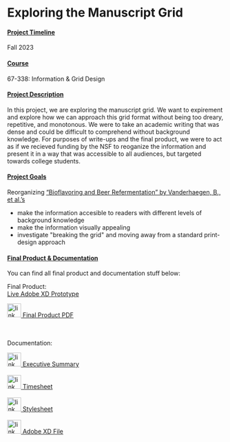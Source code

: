 # Exploring the Manuscript Grid



#### <u>Project Timeline</u>
Fall 2023



#### <u>Course</u>
67-338: Information & Grid Design



#### <u>Project Description</u>
In this project, we are exploring the manuscript grid. We want to expirement and explore how we can approach this grid format without being too dreary, repetitive, and monotonous. We were to take an academic writing that was dense and could be difficult to comprehend without background knowledge. For purposes of write-ups and the final product, we were to act as if we recieved funding by the NSF to reoganize the information and present it in a way that was accessible to all audiences, but targeted towards college students.



#### <u>Project Goals</u>
Reorganizing <a href="https://link.springer.com/article/10.1007/s00253-003-1340-5" target="_blank">“Bioflavoring and Beer Refermentation” by Vanderhaegen, B., et al.’s</a>
- make the information accesible to readers with different levels of background knowledge
- make the information visually appealing
- investigate "breaking the grid" and moving away from a standard print-design approach



#### <u>Final Product & Documentation</u>
You can find all final product and documentation stuff below:

Final Product:
<br>
<a href="https://xd.adobe.com/view/c0e07d8b-14c9-402a-b551-d37cbdfb9c60-95b3/?fullscreen" target="_blank">Live Adobe XD Prototype</a>
<div class='icon-container'>
        <a href='../resources/projects/manuscript/Final-Prototype-jurista.pdf' target='_blank' class='icon'>
                <img src='../resources/icons/pdf.svg' width='32' height='32' alt='link to  GitHub' style="border-radius:0px;">
                <span>Final Product PDF</span>
        </a>
</div>
<br><br>

Documentation:
<div class='icon-container'>
        <a href='../resources/projects/manuscript/executive-summary-jurista.pdf' target='_blank' class='icon'>
                <img src='../resources/icons/pdf.svg' width='32' height='32' alt='link to  GitHub' style="border-radius:0px;">
                <span>Executive Summary</span>
        </a>
        <br><br>
        <a href='../resources/projects/manuscript/manuscript-timesheet-jurista.pdf' target='_blank' class='icon'>
                <img src='../resources/icons/pdf.svg' width='32' height='32' alt='link to  GitHub' style="border-radius:0px;">
                <span>Timesheet</span>
        </a>
        <br><br>
        <a href='../resources/projects/manuscript/Stylesheet-jurista.pdf' target='_blank' class='icon'>
                <img src='../resources/icons/pdf.svg' width='32' height='32' alt='link to  GitHub' style="border-radius:0px;">
                <span>Stylesheet</span>
        </a>
        <br><br>
        <a href='../resources/projects/manuscript/Final-Prototype-jurista.xd' target='_blank' class='icon'>
                <img src='../resources/icons/pdf.svg' width='32' height='32' alt='link to  GitHub' style="border-radius:0px;">
                <span>Adobe XD File</span>
        </a>
        <br>
</div>